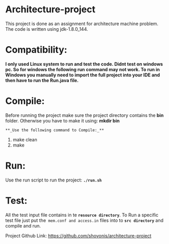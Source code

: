 # Architecture-project
This project is done as an assignment  for architecture machine problem. The code is written using jdk-1.8.0_144.

# Compatibility:
**I only used Linux system to run and test the code. Didnt test on windows pc. So for windows the following run command
may not work. To run in Windows you manually need to import the full project into your IDE and then have to run the
Run.java file.** 

# Compile:
Before running the project make sure the project directory contains the **bin** folder. Otherwise you have to make
it using: **mkdir bin** 

`**_Use the following command to Compile:_**`

1) make clean
2) make

# Run:
Use the run script to run the project: **`./run.sh`**

# Test:
All the test input file contains in te **`resource directory`**. To Run a specific test file just put
the` mem.conf and access.in` files into to **`src directory`** and compile and run.


Project Github Link: https://github.com/shovonis/architecture-project 
